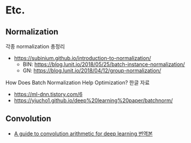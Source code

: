 # Etc.

## Normalization
각종 normalization 총정리
* https://subinium.github.io/introduction-to-normalization/
  * BIN: https://blog.lunit.io/2018/05/25/batch-instance-normalization/
  * GN: https://blog.lunit.io/2018/04/12/group-normalization/

How Does Batch Normalization Help Optimization? 한글 자료
* https://ml-dnn.tistory.com/6
* https://yjucho1.github.io/deep%20learning%20paper/batchnorm/

## Convolution
- [A guide to convolution arithmetic for deep learning 번역본](https://tensorflow.blog/a-guide-to-convolution-arithmetic-for-deep-learning/)
